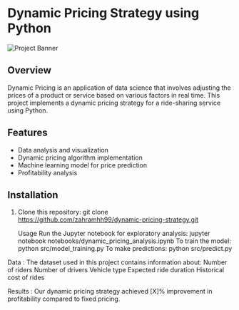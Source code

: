 # Dynamic Pricing Strategy using Python

![Project Banner](assets/images/banner.png)  <!-- Optional -->

## Overview
Dynamic Pricing is an application of data science that involves adjusting the prices of a product or service based on various factors in real time. This project implements a dynamic pricing strategy for a ride-sharing service using Python.

## Features
- Data analysis and visualization
- Dynamic pricing algorithm implementation
- Machine learning model for price prediction
- Profitability analysis

## Installation
1. Clone this repository:
   git clone https://github.com/zahramhh99/dynamic-pricing-strategy.git

   Usage
Run the Jupyter notebook for exploratory analysis:
jupyter notebook notebooks/dynamic_pricing_analysis.ipynb
To train the model:
python src/model_training.py
To make predictions:
python src/predict.py

Data :
The dataset used in this project contains information about:
Number of riders
Number of drivers
Vehicle type
Expected ride duration
Historical cost of rides

Results : 
Our dynamic pricing strategy achieved [X]% improvement in profitability compared to fixed pricing.